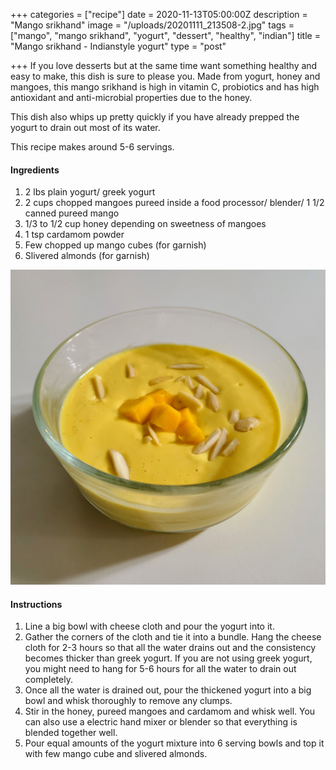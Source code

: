 +++
categories = ["recipe"]
date = 2020-11-13T05:00:00Z
description = "Mango srikhand"
image = "/uploads/20201111_213508-2.jpg"
tags = ["mango", "mango srikhand", "yogurt", "dessert", "healthy", "indian"]
title = "Mango srikhand - Indianstyle yogurt"
type = "post"

+++
If you love desserts but at the same time want something healthy and easy to make, this dish is sure to please you. Made from yogurt, honey and mangoes, this mango srikhand is high in vitamin C, probiotics and has high antioxidant and anti-microbial properties due to the honey. 

This dish also whips up pretty quickly if you have already prepped the yogurt to drain out most of its water. 

This recipe makes around 5-6 servings.

#### Ingredients

1. 2 lbs plain yogurt/ greek yogurt
2. 2 cups chopped mangoes pureed inside a food processor/ blender/ 1 1/2 canned pureed mango
3. 1/3 to 1/2 cup honey depending on sweetness of mangoes
4. 1 tsp cardamom powder
5. Few chopped up mango cubes (for garnish)
6. Slivered almonds (for garnish)

![](/uploads/20201111_213734.jpg)

#### Instructions

1. Line a big bowl with cheese cloth and pour the yogurt into it.
2. Gather the corners of the cloth and tie it into a bundle. Hang the cheese cloth for 2-3 hours so that all the water drains out and the consistency becomes thicker than greek yogurt. If you are not using greek yogurt, you might need to hang for 5-6 hours for all the water to drain out completely.
3. Once all the water is drained out, pour the thickened yogurt into a big bowl and whisk thoroughly to remove any clumps.
4. Stir in the honey, pureed mangoes and cardamom and whisk well. You can also use a electric hand mixer or blender so that everything is blended together well.
5. Pour equal amounts of the yogurt mixture into 6 serving bowls and top it with few mango cube and slivered almonds.